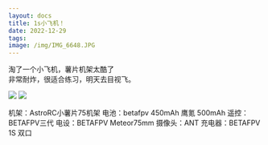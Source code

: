 ```yaml
---
layout: docs
title: 1s小飞机！
date: 2022-12-29
tags:
image: /img/IMG_6648.JPG
---
```


淘了一个小飞机，薯片机架太酷了   
非常耐炸，很适合练习，明天去目视飞。

![](/img/IMG_6648.JPG)
![](/img/IMG_6650.JPG)


机架：AstroRC小薯片75机架
电池：betafpv 450mAh 鹰氪 500mAh
遥控：BETAFPV三代
电设：BETAFPV Meteor75mm
摄像头：ANT
充电器：BETAFPV 1S 双口
